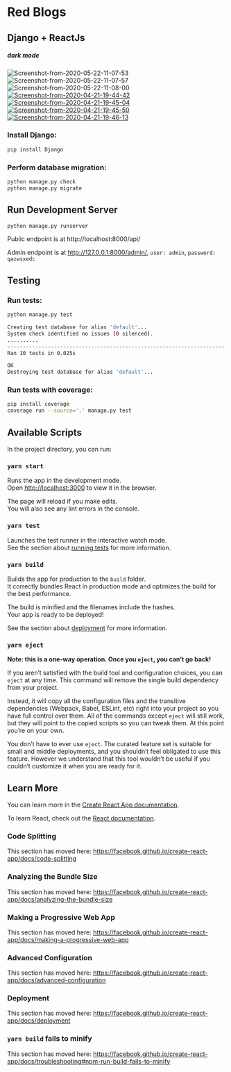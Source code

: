 #   Red Blogs 
## Django + ReactJs
##### dark mode
<img src="https://i.ibb.co/T2N7nmq/Screenshot-from-2020-05-22-11-07-53.png" alt="Screenshot-from-2020-05-22-11-07-53" border="0">
<img src="https://i.ibb.co/xq2xGXn/Screenshot-from-2020-05-22-11-07-57.png" alt="Screenshot-from-2020-05-22-11-07-57" border="0">
<img src="https://i.ibb.co/gSxJX0Z/Screenshot-from-2020-05-22-11-08-00.png" alt="Screenshot-from-2020-05-22-11-08-00" border="0">
<a href="https://ibb.co/6HzYNwr"><img src="https://i.ibb.co/k4jKMB5/Screenshot-from-2020-04-21-19-44-42.png" alt="Screenshot-from-2020-04-21-19-44-42" border="0"></a>
<a href="https://ibb.co/PTWYyqg"><img src="https://i.ibb.co/GsMJDzR/Screenshot-from-2020-04-21-19-45-04.png" alt="Screenshot-from-2020-04-21-19-45-04" border="0"></a>
<a href="https://ibb.co/KL5GCZj"><img src="https://i.ibb.co/rcQtnPG/Screenshot-from-2020-04-21-19-45-50.png" alt="Screenshot-from-2020-04-21-19-45-50" border="0"></a>
<a href="https://ibb.co/4ggg13q"><img src="https://i.ibb.co/jZZZJsN/Screenshot-from-2020-04-21-19-46-13.png" alt="Screenshot-from-2020-04-21-19-46-13" border="0"></a>

### Install Django:
```bash
pip install Django
```

### Perform database migration:
```bash
python manage.py check
python manage.py migrate
```

## Run Development Server

```bash
python manage.py runserver
```
Public endpoint is at http://localhost:8000/api/

Admin endpoint is at http://127.0.0.1:8000/admin/, `user: admin`, `password: qazwsxedc`

## Testing

### Run tests:
```bash
python manage.py test
```

```bash
Creating test database for alias 'default'...
System check identified no issues (0 silenced).
..........
----------------------------------------------------------------------
Ran 10 tests in 0.025s

OK
Destroying test database for alias 'default'...
```

### Run tests with coverage:
```bash
pip install coverage
coverage run --source='.' manage.py test
```

## Available Scripts

In the project directory, you can run:

### `yarn start`

Runs the app in the development mode.<br />
Open [http://localhost:3000](http://localhost:3000) to view it in the browser.

The page will reload if you make edits.<br />
You will also see any lint errors in the console.

### `yarn test`

Launches the test runner in the interactive watch mode.<br />
See the section about [running tests](https://facebook.github.io/create-react-app/docs/running-tests) for more information.

### `yarn build`

Builds the app for production to the `build` folder.<br />
It correctly bundles React in production mode and optimizes the build for the best performance.

The build is minified and the filenames include the hashes.<br />
Your app is ready to be deployed!

See the section about [deployment](https://facebook.github.io/create-react-app/docs/deployment) for more information.

### `yarn eject`

**Note: this is a one-way operation. Once you `eject`, you can’t go back!**

If you aren’t satisfied with the build tool and configuration choices, you can `eject` at any time. This command will remove the single build dependency from your project.

Instead, it will copy all the configuration files and the transitive dependencies (Webpack, Babel, ESLint, etc) right into your project so you have full control over them. All of the commands except `eject` will still work, but they will point to the copied scripts so you can tweak them. At this point you’re on your own.

You don’t have to ever use `eject`. The curated feature set is suitable for small and middle deployments, and you shouldn’t feel obligated to use this feature. However we understand that this tool wouldn’t be useful if you couldn’t customize it when you are ready for it.

## Learn More

You can learn more in the [Create React App documentation](https://facebook.github.io/create-react-app/docs/getting-started).

To learn React, check out the [React documentation](https://reactjs.org/).

### Code Splitting

This section has moved here: https://facebook.github.io/create-react-app/docs/code-splitting

### Analyzing the Bundle Size

This section has moved here: https://facebook.github.io/create-react-app/docs/analyzing-the-bundle-size

### Making a Progressive Web App

This section has moved here: https://facebook.github.io/create-react-app/docs/making-a-progressive-web-app

### Advanced Configuration

This section has moved here: https://facebook.github.io/create-react-app/docs/advanced-configuration

### Deployment

This section has moved here: https://facebook.github.io/create-react-app/docs/deployment

### `yarn build` fails to minify

This section has moved here: https://facebook.github.io/create-react-app/docs/troubleshooting#npm-run-build-fails-to-minify
